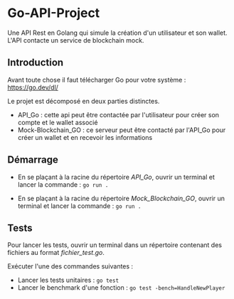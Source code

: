 # Go-API-Project
Une API Rest en Golang qui simule la création d'un utilisateur et son wallet. L'API contacte un service de blockchain mock.

## Introduction

Avant toute chose il faut télécharger Go pour votre système : https://go.dev/dl/

Le projet est décomposé en deux parties distinctes.

- API_Go : cette api peut être contactée par l'utilisateur pour créer son compte et le wallet associé
- Mock-Blockchain_GO : ce serveur peut être contacté par l'API_Go pour créer un wallet et en recevoir les informations

## Démarrage

- En se plaçant à la racine du répertoire *API_Go*, ouvrir un terminal et lancer la commande :
`go run .`

- En se plaçant à la racine du répertoire *Mock_Blockchain_GO*, ouvrir un terminal et lancer la commande :
`go run .`

## Tests

Pour lancer les tests, ouvrir un terminal dans un répertoire contenant des fichiers au format *fichier_test.go*. 

Exécuter l'une des commandes suivantes : 
- Lancer les tests unitaires : `go test`
- Lancer le benchmark d'une fonction : `go test -bench=HandleNewPlayer`
